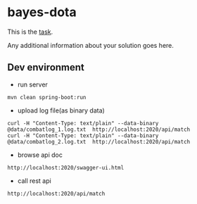 bayes-dota
==========

This is the [task](TASK.md).

Any additional information about your solution goes here.

## Dev environment
- run server
```
mvn clean spring-boot:run 
```

- upload log file(as binary data)
```
curl -H "Content-Type: text/plain" --data-binary @data/combatlog_1.log.txt  http://localhost:2020/api/match
curl -H "Content-Type: text/plain" --data-binary @data/combatlog_2.log.txt  http://localhost:2020/api/match
```

- browse api doc
```
http://localhost:2020/swagger-ui.html
```
- call rest api
```
http://localhost:2020/api/match

```

